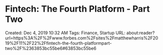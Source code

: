 # Fintech: The Fourth Platform - Part Two

Created: Dec 4, 2019 10:32 AM
Tags: Finance, Startup
URL: about:reader?url=https%3A%2F%2Fwww.forbes.com%2Fsites%2Fmatthewharris%2F2019%2F11%2F22%2Ffintech-the-fourth-platformpart-two%2F%2363853bc55be6#63853bc55be6